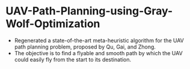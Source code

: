 # UAV-Path-Planning-using-Gray-Wolf-Optimization
* Regenerated a state-of-the-art meta-heuristic algorithm for the UAV path planning problem, proposed by Qu, Gai, and Zhong.
* The objective is to find a flyable and smooth path by which the UAV could easily fly from the start to its destination.
